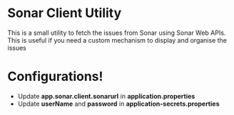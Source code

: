 # Sonar Client Utility



This is a small utility to fetch the issues from Sonar using Sonar Web APIs. This is useful if you need a custom mechanism to display and organise the issues


# Configurations!

  - Update **app.sonar.client.sonarurl**  in **application.properties** 
  - Update **userName** and **password** in **application-secrets.properties**
